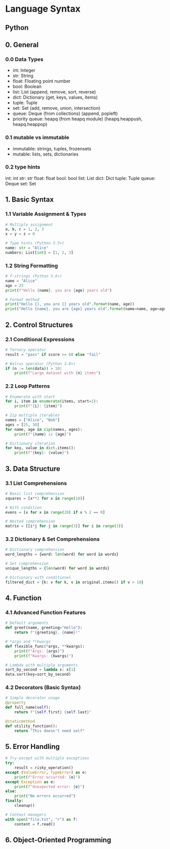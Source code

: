 # Language Syntax

## Python

## 0. General
### 0.0 Data Types
- int: Integer
- str: String
- float: Floating point number
- bool: Boolean
- list: List (append, remove, sort, reverse)
- dict: Dictionary (get, keys, values, items)
- tuple: Tuple
- set: Set (add, remove, union, intersection)
- queue: Deque (from collections) (append, popleft)
- priority queue: heapq (from heapq module) (heapq.heappush, heapq.heappop)

### 0.1 mutable vs immutable
- immutable: strings, tuples, frozensets
- mutable: lists, sets, dictionaries

### 0.2 type hints
int: int
str: str
float: float
bool: bool
list: List
dict: Dict
tuple: Tuple
queue: Deque
set: Set

## 1. Basic Syntax
### 1.1 Variable Assignment & Types
```python
# Multiple assignment
a, b, c = 1, 2, 3
x = y = z = 0

# Type hints (Python 3.5+)
name: str = "Alice"
numbers: List[int] = [1, 2, 3]
```

### 1.2 String Formatting
```python
# f-strings (Python 3.6+)
name = "Alice"
age = 25
print(f"Hello {name}, you are {age} years old")

# Format method
print("Hello {}, you are {} years old".format(name, age))
print("Hello {name}, you are {age} years old".format(name=name, age=age))
```

## 2. Control Structures
### 2.1 Conditional Expressions
```python
# Ternary operator
result = "pass" if score >= 60 else "fail"

# Walrus operator (Python 3.8+)
if (n := len(data)) > 10:
    print(f"Large dataset with {n} items")
```

### 2.2 Loop Patterns
```python
# Enumerate with start
for i, item in enumerate(items, start=1):
    print(f"{i}: {item}")

# Zip multiple iterables
names = ["Alice", "Bob"]
ages = [25, 30]
for name, age in zip(names, ages):
    print(f"{name} is {age}")

# Dictionary iteration
for key, value in dict.items():
    print(f"{key}: {value}")
```


## 3. Data Structure
### 3.1 List Comprehensions
```python
# Basic list comprehension
squares = [x**2 for x in range(10)]

# With condition
evens = [x for x in range(20) if x % 2 == 0]

# Nested comprehension
matrix = [[i*j for j in range(3)] for i in range(3)]
```

### 3.2 Dictionary & Set Comprehensions
```python
# Dictionary comprehension
word_lengths = {word: len(word) for word in words}

# Set comprehension
unique_lengths = {len(word) for word in words}

# Dictionary with conditional
filtered_dict = {k: v for k, v in original.items() if v > 10}
```

## 4. Function
### 4.1 Advanced Function Features
```python
# Default arguments
def greet(name, greeting="Hello"):
    return f"{greeting}, {name}!"

# *args and **kwargs
def flexible_func(*args, **kwargs):
    print(f"Args: {args}")
    print(f"Kwargs: {kwargs}")

# Lambda with multiple arguments
sort_by_second = lambda x: x[1]
data.sort(key=sort_by_second)
```

### 4.2 Decorators (Basic Syntax)
```python
# Simple decorator usage
@property
def full_name(self):
    return f"{self.first} {self.last}"

@staticmethod
def utility_function():
    return "This doesn't need self"
```

## 5. Error Handling
```python
# Try-except with multiple exceptions
try:
    result = risky_operation()
except (ValueError, TypeError) as e:
    print(f"Error occurred: {e}")
except Exception as e:
    print(f"Unexpected error: {e}")
else:
    print("No errors occurred")
finally:
    cleanup()

# Context managers
with open("file.txt", "r") as f:
    content = f.read()
```


## 6. Object-Oriented Programming